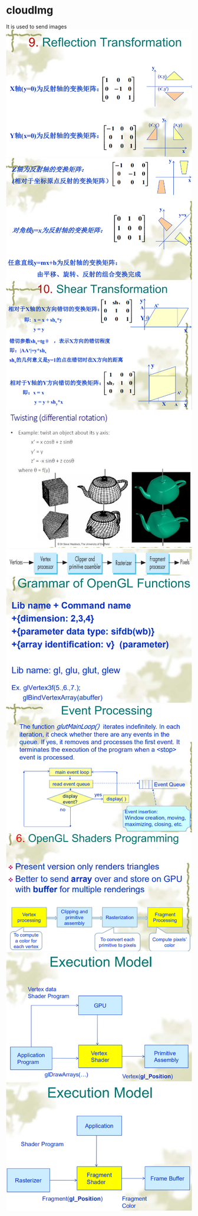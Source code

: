 # cloudImg
It is used to send images
![20191229200238.png](https://raw.githubusercontent.com/ZihaoLian/cloudImg/master/imgs/20191229200238.png)
![20191229201540.png](https://raw.githubusercontent.com/ZihaoLian/cloudImg/master/imgs/20191229201540.png)![20191229202158.png](https://raw.githubusercontent.com/ZihaoLian/cloudImg/master/imgs/20191229202158.png)![20191229202520.png](https://raw.githubusercontent.com/ZihaoLian/cloudImg/master/imgs/20191229202520.png)![20191229203849.png](https://raw.githubusercontent.com/ZihaoLian/cloudImg/master/imgs/20191229203849.png)![20191229205300.png](https://raw.githubusercontent.com/ZihaoLian/cloudImg/master/imgs/20191229205300.png)![20191229210300.png](https://raw.githubusercontent.com/ZihaoLian/cloudImg/master/imgs/20191229210300.png)![20191229210943.png](https://raw.githubusercontent.com/ZihaoLian/cloudImg/master/imgs/20191229210943.png)![20191229212041.png](https://raw.githubusercontent.com/ZihaoLian/cloudImg/master/imgs/20191229212041.png)![20191229212135.png](https://raw.githubusercontent.com/ZihaoLian/cloudImg/master/imgs/20191229212135.png)